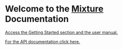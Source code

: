 # Welcome to the [Mixture](https://github.com/alelievr/Mixture) Documentation

[Access the Getting Started section and the user manual.](manual/GettingStarted.md)

[For the API documentation click here.](api/Mixture.yml)
